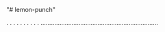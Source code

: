 "# lemon-punch"

.
.
.
.
.
.
.
.
.
.
....................................................................